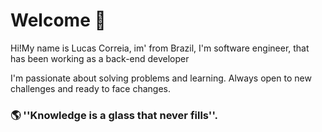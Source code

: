 #	Welcome 👋
Hi!My name is Lucas Correia, im' from Brazil, I'm software engineer, that has been working as a back-end developer

I'm passionate about solving problems and learning. Always open to new challenges and ready to face changes.


<h3>🌎 ''Knowledge is a glass that never fills''.</h3>
